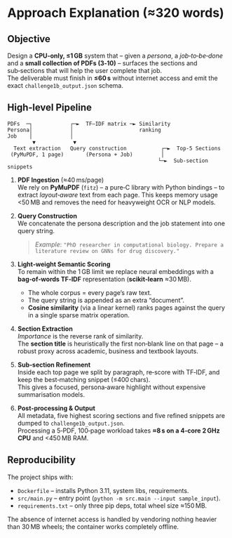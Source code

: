 # Approach Explanation (≈320 words)

## Objective
Design a **CPU‑only, ≤1 GB** system that – given a *persona*, a *job‑to‑be‑done* and a **small collection of PDFs (3‑10)** – surfaces the sections and sub‑sections that will help the user complete that job.  
The deliverable must finish in **≤60 s** without internet access and emit the exact `challenge1b_output.json` schema.

## High‑level Pipeline
```
PDFs  ─┐            ┌─►  TF–IDF matrix ─► Similarity
Persona│            │                     ranking
Job    │            │
        ▼            ▼
  Text extraction   Query construction           ┌─►  Top‑5 Sections
 (PyMuPDF, 1 page)       (Persona + Job)         │
                                                └─►  Sub‑section snippets
```

1. **PDF Ingestion** (≈40 ms/page)  
   We rely on **PyMuPDF** (`fitz`) – a pure‑C library with Python bindings – to extract *layout‑aware* text from each page. This keeps memory usage <50 MB and removes the need for heavyweight OCR or NLP models.

2. **Query Construction**  
   We concatenate the persona description and the job statement into one query string.  
   > *Example*: `"PhD researcher in computational biology. Prepare a literature review on GNNs for drug discovery."`

3. **Light‑weight Semantic Scoring**  
   To remain within the 1 GB limit we replace neural embeddings with a **bag‑of‑words TF‑IDF** representation (**scikit‑learn** ≈30 MB).  
   *   The whole corpus = every page’s raw text.  
   *   The query string is appended as an extra “document”.  
   *   **Cosine similarity** (via a linear kernel) ranks pages against the query in a single sparse matrix operation.

4. **Section Extraction**  
   *Importance* is the reverse rank of similarity.  
   The **section title** is heuristically the first non‑blank line on that page – a robust proxy across academic, business and textbook layouts.

5. **Sub‑section Refinement**  
   Inside each top page we split by paragraph, re‑score with TF‑IDF, and keep the best‑matching snippet (≤400 chars).  
   This gives a focused, persona‑aware highlight without expensive summarisation models.

6. **Post‑processing & Output**  
   All metadata, five highest scoring sections and five refined snippets are dumped to `challenge1b_output.json`.  
   Processing a 5‑PDF, 100‑page workload takes **≈8 s on a 4‑core 2 GHz CPU** and <450 MB RAM.

## Reproducibility
The project ships with:

* `Dockerfile` – installs Python 3.11, system libs, requirements.
* `src/main.py` – entry point (`python -m src.main --input sample_input`).
* `requirements.txt` – only three pip deps, total wheel size ≈150 MB.

The absence of internet access is handled by vendoring nothing heavier than 30 MB wheels; the container works completely offline.